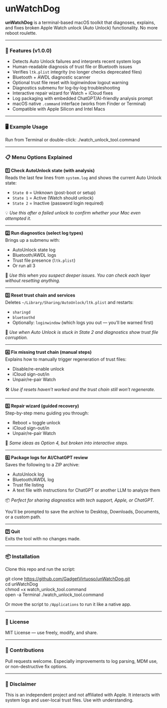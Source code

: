 # unWatchDog

**unWatchDog** is a terminal-based macOS toolkit that diagnoses, explains, and fixes broken Apple Watch unlock (Auto Unlock) functionality. No more reboot roulette.

---

### 🔧 Features (v1.0.0)

- Detects Auto Unlock failures and interprets recent system logs
- Human-readable diagnosis of trust file or Bluetooth issues
- Verifies `ltk.plist` integrity (no longer checks deprecated files)
- Bluetooth + AWDL diagnostic scanner
- Optional trust file reset with loginwindow logout warning
- Diagnostics submenu for log-by-log troubleshooting
- Interactive repair wizard for Watch + iCloud fixes
- Log packaging with embedded ChatGPT/AI-friendly analysis prompt
- macOS native `.command` interface (works from Finder or Terminal)
- Compatible with Apple Silicon and Intel Macs

---

### 🖥️ Example Usage

Run from Terminal or double-click:
./watch_unlock_tool.command

---

### 📋 Menu Options Explained

**1️⃣ Check AutoUnlock state (with analysis)**  
Reads the last few lines from `system.log` and shows the current Auto Unlock state:  
- `State 0` = Unknown (post-boot or setup)  
- `State 1` = Active (Watch should unlock)  
- `State 2` = Inactive (password login required)  

💡 *Use this after a failed unlock to confirm whether your Mac even attempted it.*

---

**2️⃣ Run diagnostics (select log types)**  
Brings up a submenu with:
- AutoUnlock state log
- Bluetooth/AWDL logs
- Trust file presence (`ltk.plist`)
- Or run all 3

🧠 *Use this when you suspect deeper issues. You can check each layer without resetting anything.*

---

**3️⃣ Reset trust chain and services**  
Deletes `~/Library/Sharing/AutoUnlock/ltk.plist` and restarts:
- `sharingd`
- `bluetoothd`
- Optionally: `loginwindow` (which logs you out — you’ll be warned first)

🧨 *Use when Auto Unlock is stuck in State 2 and diagnostics show trust file corruption.*

---

**4️⃣ Fix missing trust chain (manual steps)**  
Explains how to manually trigger regeneration of trust files:
- Disable/re-enable unlock
- iCloud sign-out/in
- Unpair/re-pair Watch

🛠 *Use if resets haven’t worked and the trust chain still won’t regenerate.*

---

**5️⃣ Repair wizard (guided recovery)**  
Step-by-step menu guiding you through:
- Reboot + toggle unlock
- iCloud sign-out/in
- Unpair/re-pair Watch

👣 *Same ideas as Option 4, but broken into interactive steps.*

---

**6️⃣ Package logs for AI/ChatGPT review**  
Saves the following to a ZIP archive:
- AutoUnlock log
- Bluetooth/AWDL log
- Trust file listing
- A text file with instructions for ChatGPT or another LLM to analyze them

📦 *Perfect for sharing diagnostics with tech support, Apple, or ChatGPT.*

You'll be prompted to save the archive to Desktop, Downloads, Documents, or a custom path.

---

**7️⃣ Quit**  
Exits the tool with no changes made.

---

### 📦 Installation

Clone this repo and run the script:

git clone https://github.com/GadgetVirtuoso/unWatchDog.git  
cd unWatchDog  
chmod +x watch_unlock_tool.command  
open -a Terminal ./watch_unlock_tool.command

Or move the script to `/Applications` to run it like a native app.

---

### 📄 License

MIT License — use freely, modify, and share.

---

### 🤝 Contributions

Pull requests welcome. Especially improvements to log parsing, MDM use, or non-destructive fix options.

---

### 🚫 Disclaimer

This is an independent project and not affiliated with Apple. It interacts with system logs and user-local trust files. Use with understanding.